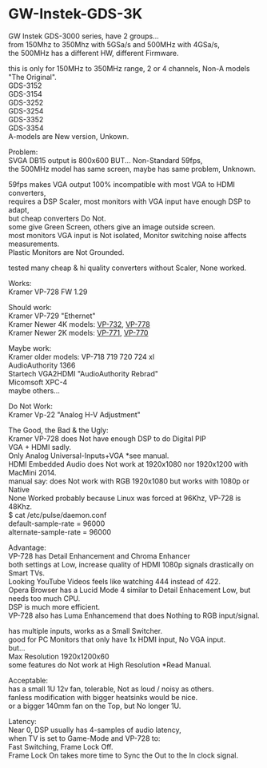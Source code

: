 # GW-Instek-GDS-3K 

GW Instek GDS-3000 series, have 2 groups... </br>
from 150Mhz to 350Mhz with 5GSa/s and 500MHz with 4GSa/s, </br>
the 500MHz has a different HW, different Firmware. </br>

this is only for 150MHz to 350MHz range, 2 or 4 channels, Non-A models "The Original". </br>
GDS-3152 </br>
GDS-3154 </br>
GDS-3252 </br>
GDS-3254 </br>
GDS-3352 </br>
GDS-3354 </br>
A-models are New version, Unkown. </br>

Problem: </br>
SVGA DB15 output is 800x600 BUT... Non-Standard 59fps, </br>
the 500MHz model has same screen, maybe has same problem, Unknown. </br>

59fps makes VGA output 100% incompatible with most VGA to HDMI converters, </br>
requires a DSP Scaler, most monitors with VGA input have enough DSP to adapt, </br>
but cheap converters Do Not. </br>
some give Green Screen, others give an image outside screen. </br>
most monitors VGA input is Not isolated, Monitor switching noise affects measurements. </br>
Plastic Monitors are Not Grounded. </br>

tested many cheap & hi quality converters without Scaler, None worked. </br>

Works: </br>
Kramer VP-728 FW 1.29 </br>

Should work: </br>
Kramer VP-729 "Ethernet"</br>
Kramer Newer 4K models: [VP-732](https://www1.kramerav.com/us/Product/VP-732), [VP-778](https://www1.kramerav.com/us/product/vp-778)</br>
Kramer Newer 2K models: [VP-771](https://www1.kramerav.com/us/Product/VP-771), [VP-770](https://www1.kramerav.com/us/Product/VP-770)</br>

Maybe work: </br>
Kramer older models: VP-718 719 720 724 xl </br>
AudioAuthority 1366 </br>
Startech VGA2HDMI "AudioAuthority Rebrad" </br>
Micomsoft XPC-4 </br>
maybe others... </br>

Do Not Work: </br>
Kramer Vp-22 "Analog H-V Adjustment" </br>

The Good, the Bad & the Ugly: </br>
Kramer VP-728 does Not have enough DSP to do Digital PIP </br>
VGA + HDMI sadly. </br>
Only Analog Universal-Inputs+VGA *see manual. </br>
HDMI Embedded Audio does Not work at 1920x1080 nor 1920x1200 with MacMini 2014. </br>
manual say: does Not work with RGB 1920x1080 but works with 1080p or Native </br>
None Worked probably because Linux was forced at 96Khz, VP-728 is 48Khz. </br>
$ cat /etc/pulse/daemon.conf </br>
default-sample-rate = 96000 </br>
alternate-sample-rate = 96000 </br>

Advantage:  </br>
VP-728 has Detail Enhancement and Chroma Enhancer </br>
both settings at Low, increase quality of HDMI 1080p signals drastically on Smart TVs. </br>
Looking YouTube Videos feels like watching 444 instead of 422. </br>
Opera Browser has a Lucid Mode 4 similar to Detail Enhacement Low, but needs too much CPU. </br>
DSP is much more efficient. </br>
VP-728 also has Luma Enhancemend that does Nothing to RGB input/signal. </br>

has multiple inputs, works as a Small Switcher. </br>
good for PC Monitors that only have 1x HDMI input, No VGA input. </br>
but... </br>
Max Resolution 1920x1200x60 </br>
some features do Not work at High Resolution *Read Manual. </br>

Acceptable: </br>
has a small 1U 12v fan, tolerable, Not as loud / noisy as others. </br>
fanless modification with bigger heatsinks would be nice. </br>
or a bigger 140mm fan on the Top, but No longer 1U. </br> 

Latency:  </br>
Near 0, DSP usually has 4-samples of audio latency,  </br>
when TV is set to Game-Mode and VP-728 to: </br>
Fast Switching, Frame Lock Off.  </br>
Frame Lock On takes more time to Sync the Out to the In clock signal.  </br>
